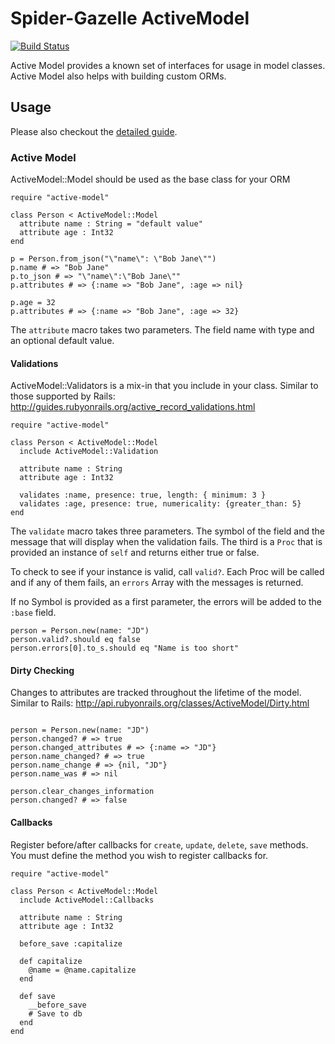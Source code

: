 # Spider-Gazelle ActiveModel

[![Build Status](https://travis-ci.org/spider-gazelle/active-model.svg?branch=master)](https://travis-ci.org/spider-gazelle/active-model)

Active Model provides a known set of interfaces for usage in model classes. Active Model also helps with building custom ORMs.


## Usage

Please also checkout the [detailed guide](https://spider-gazelle.net/#/models/basics).


### Active Model

ActiveModel::Model should be used as the base class for your ORM

```crystal
require "active-model"

class Person < ActiveModel::Model
  attribute name : String = "default value"
  attribute age : Int32
end

p = Person.from_json("\"name\": \"Bob Jane\"")
p.name # => "Bob Jane"
p.to_json # => "\"name\":\"Bob Jane\""
p.attributes # => {:name => "Bob Jane", :age => nil}

p.age = 32
p.attributes # => {:name => "Bob Jane", :age => 32}
```

The `attribute` macro takes two parameters. The field name with type and an optional default value.


#### Validations

ActiveModel::Validators is a mix-in that you include in your class. Similar to those supported by Rails: http://guides.rubyonrails.org/active_record_validations.html

```crystal
require "active-model"

class Person < ActiveModel::Model
  include ActiveModel::Validation

  attribute name : String
  attribute age : Int32

  validates :name, presence: true, length: { minimum: 3 }
  validates :age, presence: true, numericality: {greater_than: 5}
end
```

The `validate` macro takes three parameters.  The symbol of the field and the message that will
display when the validation fails.  The third is a `Proc` that is provided an
instance of `self` and returns either true or false.

To check to see if your instance is valid, call `valid?`.  Each Proc will be
called and if any of them fails, an `errors` Array with the messages is
returned.

If no Symbol is provided as a first parameter, the errors will be added to the `:base` field.

```crystal
person = Person.new(name: "JD")
person.valid?.should eq false
person.errors[0].to_s.should eq "Name is too short"
```


#### Dirty Checking

Changes to attributes are tracked throughout the lifetime of the model. Similar to Rails: http://api.rubyonrails.org/classes/ActiveModel/Dirty.html

```crystal

person = Person.new(name: "JD")
person.changed? # => true
person.changed_attributes # => {:name => "JD"}
person.name_changed? # => true
person.name_change # => {nil, "JD"}
person.name_was # => nil

person.clear_changes_information
person.changed? # => false
```

#### Callbacks

Register before/after callbacks for `create`, `update`, `delete`, `save` methods.
You must define the method you wish to register callbacks for.

```crystal
require "active-model"

class Person < ActiveModel::Model
  include ActiveModel::Callbacks

  attribute name : String
  attribute age : Int32

  before_save :capitalize

  def capitalize
    @name = @name.capitalize
  end

  def save
    __before_save
    # Save to db
  end
end
```

